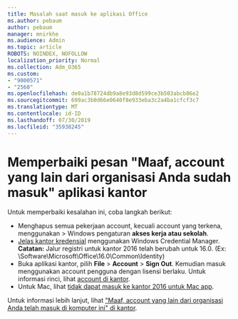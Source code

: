 ```yaml
---
title: Masalah saat masuk ke aplikasi Office
ms.author: pebaum
author: pebaum
manager: mnirkhe
ms.audience: Admin
ms.topic: article
ROBOTS: NOINDEX, NOFOLLOW
localization_priority: Normal
ms.collection: Adm_O365
ms.custom:
- "9000571"
- "2560"
ms.openlocfilehash: de0a1b78724db9a8e93d8d599ce3b503abcb86e2
ms.sourcegitcommit: 699ac3b0d66e0640f8e933eba3c2a4ba1cfcf3c7
ms.translationtype: MT
ms.contentlocale: id-ID
ms.lasthandoff: 07/30/2019
ms.locfileid: "35938245"
---
```

# <a name="fixing-the-office-apps-sorry-another-account-from-your-organization-is-already-signed-in-message"></a>Memperbaiki pesan "Maaf, account yang lain dari organisasi Anda sudah masuk" aplikasi kantor

Untuk memperbaiki kesalahan ini, coba langkah berikut:

- Menghapus semua pekerjaan account, kecuali account yang terkena, menggunakan > Windows pengaturan **akses kerja atau sekolah**.
- [Jelas kantor kredensial](https://docs.microsoft.com/office/troubleshoot/error-messages/another-account-already-signed-in#step-3-clear-cached-credentials-on-the-computer) menggunakan Windows Credential Manager.<br/>
    **Catatan:** Jalur registri untuk kantor 2016 telah berubah untuk 16.0. (Ex: \Software\Microsoft\Office\16.0\Common\Identity\)
- Buka aplikasi kantor, pilih **File** > **Account** > **Sign Out**. Kemudian masuk menggunakan account pengguna dengan lisensi berlaku. Untuk informasi rinci, lihat [account di kantor](https://support.office.com/article/accounts-in-office-628ea040-f265-49de-b986-be09c3ebf8a9).
- Untuk Mac, lihat [tidak dapat masuk ke kantor 2016 untuk Mac app](https://docs.microsoft.com/office365/troubleshoot/authentication/sign-in-to-office-2016-for-mac-fail).

Untuk informasi lebih lanjut, lihat ["Maaf, account yang lain dari organisasi Anda telah masuk di komputer ini" di kantor](https://docs.microsoft.com/office/troubleshoot/error-messages/another-account-already-signed-in).